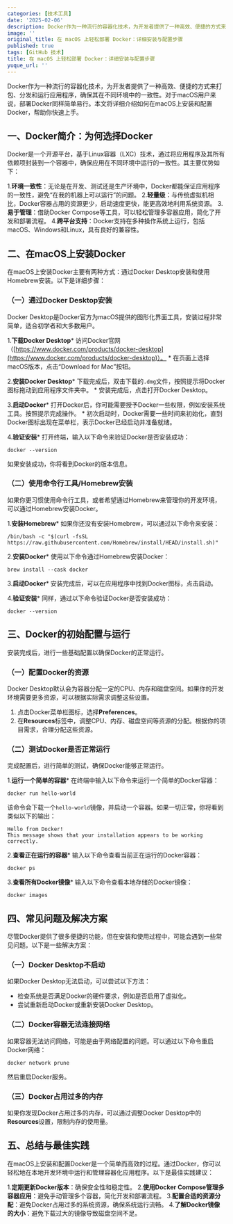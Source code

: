 ```yaml
---
categories: [技术工具]
date: '2025-02-06'
description: Docker作为一种流行的容器化技术，为开发者提供了一种高效、便捷的方式来打包、分发和运行应用程序，确保其在不同环境中的一致性。对于macOS用户来说，部署Docker同样简单易行。本文将详细介绍如何在macOS上安装和配置Docker，帮助你快速上手。一、Docker简介：为何选择Docke...
image: ''
original_title: 在 macOS 上轻松部署 Docker：详细安装与配置步骤
published: true
tags: [GitHub 技术]
title: 在 macOS 上轻松部署 Docker：详细安装与配置步骤
yuque_url: ''
---
```


Docker作为一种流行的容器化技术，为开发者提供了一种高效、便捷的方式来打包、分发和运行应用程序，确保其在不同环境中的一致性。对于macOS用户来说，部署Docker同样简单易行。本文将详细介绍如何在macOS上安装和配置Docker，帮助你快速上手。

## 一、Docker简介：为何选择Docker

Docker是一个开源平台，基于Linux容器（LXC）技术，通过将应用程序及其所有依赖项封装到一个容器中，确保应用在不同环境中运行的一致性。其主要优势如下：

  1.**环境一致性**：无论是在开发、测试还是生产环境中，Docker都能保证应用程序的一致性，避免“在我的机器上可以运行”的问题。
  2.**轻量级**：与传统虚拟机相比，Docker容器占用的资源更少，启动速度更快，能更高效地利用系统资源。
  3.**易于管理**：借助Docker Compose等工具，可以轻松管理多容器应用，简化了开发和部署流程。
  4.**跨平台支持**：Docker支持在多种操作系统上运行，包括macOS、Windows和Linux，具有良好的兼容性。

## 二、在macOS上安装Docker

在macOS上安装Docker主要有两种方式：通过Docker Desktop安装和使用Homebrew安装。以下是详细步骤：

### （一）通过Docker Desktop安装

Docker Desktop是Docker官方为macOS提供的图形化界面工具，安装过程非常简单，适合初学者和大多数用户。

  1.**下载Docker Desktop*** 访问Docker官网（[https://www.docker.com/products/docker-desktop](https://www.docker.com/products/docker-desktop)）。
    * 在页面上选择macOS版本，点击“Download for Mac”按钮。

  2.**安装Docker Desktop*** 下载完成后，双击下载的`.dmg`文件，按照提示将Docker图标拖动到应用程序文件夹中。
    * 安装完成后，点击打开Docker Desktop。

  3.**启动Docker*** 打开Docker后，你可能需要授予Docker一些权限，例如安装系统工具。按照提示完成操作。
    * 初次启动时，Docker需要一些时间来初始化，直到Docker图标出现在菜单栏，表示Docker已经启动并准备就绪。

  4.**验证安装*** 打开终端，输入以下命令来验证Docker是否安装成功：

    
    
    docker --version

如果安装成功，你将看到Docker的版本信息。

### （二）使用命令行工具/Homebrew安装

如果你更习惯使用命令行工具，或者希望通过Homebrew来管理你的开发环境，可以通过Homebrew安装Docker。

  1.**安装Homebrew*** 如果你还没有安装Homebrew，可以通过以下命令来安装：

    
    
    /bin/bash -c "$(curl -fsSL https://raw.githubusercontent.com/Homebrew/install/HEAD/install.sh)"

  2.**安装Docker*** 使用以下命令通过Homebrew安装Docker：

    
    
    brew install --cask docker

  3.**启动Docker*** 安装完成后，可以在应用程序中找到Docker图标，点击启动。

  4.**验证安装*** 同样，通过以下命令验证Docker是否安装成功：

    
    
    docker --version

## 三、Docker的初始配置与运行

安装完成后，进行一些基础配置以确保Docker的正常运行。

### （一）配置Docker的资源

Docker Desktop默认会为容器分配一定的CPU、内存和磁盘空间。如果你的开发环境需要更多资源，可以根据实际需求调整这些设置。

  1. 点击Docker菜单栏图标，选择**Preferences**。
  2. 在**Resources**标签中，调整CPU、内存、磁盘空间等资源的分配。根据你的项目需求，合理分配这些资源。

### （二）测试Docker是否正常运行

完成配置后，进行简单的测试，确保Docker能够正常运行。

  1.**运行一个简单的容器*** 在终端中输入以下命令来运行一个简单的Docker容器：

    
    
    docker run hello-world

该命令会下载一个`hello-world`镜像，并启动一个容器。如果一切正常，你将看到类似以下的输出：
    
    
    Hello from Docker!
    This message shows that your installation appears to be working correctly.

  2.**查看正在运行的容器*** 输入以下命令查看当前正在运行的Docker容器：

    
    
    docker ps

  3.**查看所有Docker镜像*** 输入以下命令查看本地存储的Docker镜像：

    
    
    docker images

## 四、常见问题及解决方案

尽管Docker提供了很多便捷的功能，但在安装和使用过程中，可能会遇到一些常见问题。以下是一些解决方案：

### （一）Docker Desktop不启动

如果Docker Desktop无法启动，可以尝试以下方法：

  * 检查系统是否满足Docker的硬件要求，例如是否启用了虚拟化。
  * 尝试重新启动Docker或重新安装Docker Desktop。

### （二）Docker容器无法连接网络

如果容器无法访问网络，可能是由于网络配置的问题。可以通过以下命令重启Docker网络：
    
    
    docker network prune

然后重启Docker服务。

### （三）Docker占用过多的内存

如果你发现Docker占用过多的内存，可以通过调整Docker Desktop中的**Resources**设置，限制内存的使用量。

## 五、总结与最佳实践

在macOS上安装和配置Docker是一个简单而高效的过程。通过Docker，你可以轻松地在本地开发环境中运行和管理容器化应用程序。以下是最佳实践建议：

  1.**定期更新Docker版本**：确保安全性和稳定性。
  2.**使用Docker Compose管理多容器应用**：避免手动管理多个容器，简化开发和部署流程。
  3.**配置合适的资源分配**：避免Docker占用过多的系统资源，确保系统运行流畅。
  4.**了解Docker镜像的大小**：避免下载过大的镜像导致磁盘空间不足。
